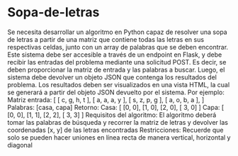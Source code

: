 # Sopa-de-letras
Se necesita desarrollar un algoritmo en Python capaz de resolver una sopa de letras a partir de una matriz
que contiene todas las letras en sus respectivas celdas, junto con un array de palabras que se deben
encontrar.
Este sistema debe ser accesible a través de un endpoint en Flask, y debe recibir las entradas del problema
mediante una solicitud POST. Es decir, se deben proporcionar la matriz de entrada y las palabras a buscar.
Luego, el sistema debe devolver un objeto JSON que contenga los resultados del problema.
Los resultados deben ser visualizados en una vista HTML, la cual se generará a partir del objeto JSON
devuelto por el sistema.
Por ejemplo:
Matriz entrada: [
[ c, g, h, t ],
[ a, a, a, y ],
[ s, z, p, g ],
[ a, o, b, a ],
 ]
Palabras: [casa, capa]
Retorno:
Casa: [ [0, 0], [1, 0], [2, 0], [ 3, 0] ]
Capa: [ [0, 0], [1, 1], [2, 2], [ 3, 3] ]
Requisitos del algoritmo:
El algoritmo deberá tomar las palabras de búsqueda y recorrer la matriz de letras y devolver las
coordenadas [x, y] de las letras encontradas
Restricciones:
Recuerde que solo se pueden hacer uniones en línea recta de manera vertical, horizontal y diagonal
